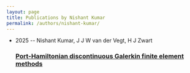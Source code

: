 ```yaml
---
layout: page
title: Publications by Nishant Kumar
permalink: /authors/nishant-kumar/
---
```


<ul class="post-list">
<li><span class='post-meta'>2025 -- Nishant Kumar, J J W van der Vegt, H J Zwart</span><h3><a class='post-link' href='../../port-hamiltonian-discontinuous-galerkin-finite-element-methods'>Port-Hamiltonian discontinuous Galerkin finite element methods</a></h3></li>

</ul>
